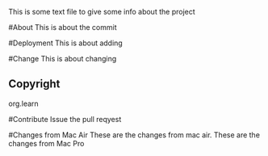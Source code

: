 This is some text file to give some info about the project

#About
This is about the commit

#Deployment
This is about adding

#Change
This is about changing

## Copyright
org.learn

#Contribute
Issue the pull reqyest

#Changes from Mac Air
These are the changes from mac air. These are the changes from Mac Pro

